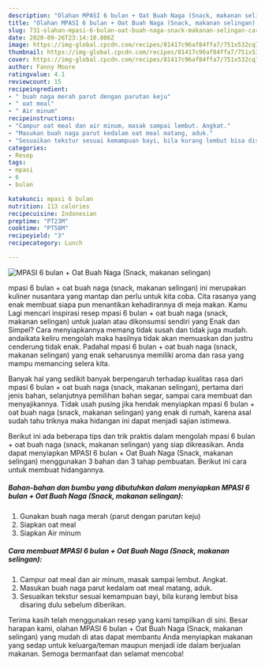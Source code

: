 ```yaml
---
description: "Olahan MPASI 6 bulan + Oat Buah Naga (Snack, makanan selingan) | Cara Buat MPASI 6 bulan + Oat Buah Naga (Snack, makanan selingan) Yang Enak Dan Mudah"
title: "Olahan MPASI 6 bulan + Oat Buah Naga (Snack, makanan selingan) | Cara Buat MPASI 6 bulan + Oat Buah Naga (Snack, makanan selingan) Yang Enak Dan Mudah"
slug: 731-olahan-mpasi-6-bulan-oat-buah-naga-snack-makanan-selingan-cara-buat-mpasi-6-bulan-oat-buah-naga-snack-makanan-selingan-yang-enak-dan-mudah
date: 2020-09-26T23:14:10.806Z
image: https://img-global.cpcdn.com/recipes/81417c96af84ffa7/751x532cq70/mpasi-6-bulan-oat-buah-naga-snack-makanan-selingan-foto-resep-utama.jpg
thumbnail: https://img-global.cpcdn.com/recipes/81417c96af84ffa7/751x532cq70/mpasi-6-bulan-oat-buah-naga-snack-makanan-selingan-foto-resep-utama.jpg
cover: https://img-global.cpcdn.com/recipes/81417c96af84ffa7/751x532cq70/mpasi-6-bulan-oat-buah-naga-snack-makanan-selingan-foto-resep-utama.jpg
author: Fanny Moore
ratingvalue: 4.1
reviewcount: 15
recipeingredient:
- " buah naga merah parut dengan parutan keju"
- " oat meal"
- " Air minum"
recipeinstructions:
- "Campur oat meal dan air minum, masak sampai lembut. Angkat."
- "Masukan buah naga parut kedalam oat meal matang, aduk."
- "Sesuaikan tekstur sesuai kemampuan bayi, bila kurang lembut bisa disaring dulu sebelum diberikan."
categories:
- Resep
tags:
- mpasi
- 6
- bulan

katakunci: mpasi 6 bulan 
nutrition: 113 calories
recipecuisine: Indonesian
preptime: "PT23M"
cooktime: "PT58M"
recipeyield: "3"
recipecategory: Lunch

---
```



![MPASI 6 bulan + Oat Buah Naga (Snack, makanan selingan)](https://img-global.cpcdn.com/recipes/81417c96af84ffa7/751x532cq70/mpasi-6-bulan-oat-buah-naga-snack-makanan-selingan-foto-resep-utama.jpg)


mpasi 6 bulan + oat buah naga (snack, makanan selingan) ini merupakan kuliner nusantara yang mantap dan perlu untuk kita coba. Cita rasanya yang enak membuat siapa pun menantikan kehadirannya di meja makan.
Kamu Lagi mencari inspirasi resep mpasi 6 bulan + oat buah naga (snack, makanan selingan) untuk jualan atau dikonsumsi sendiri yang Enak dan Simpel? Cara menyiapkannya memang tidak susah dan tidak juga mudah. andaikata keliru mengolah maka hasilnya tidak akan memuaskan dan justru cenderung tidak enak. Padahal mpasi 6 bulan + oat buah naga (snack, makanan selingan) yang enak seharusnya memiliki aroma dan rasa yang mampu memancing selera kita.

Banyak hal yang sedikit banyak berpengaruh terhadap kualitas rasa dari mpasi 6 bulan + oat buah naga (snack, makanan selingan), pertama dari jenis bahan, selanjutnya pemilihan bahan segar, sampai cara membuat dan menyajikannya. Tidak usah pusing jika hendak menyiapkan mpasi 6 bulan + oat buah naga (snack, makanan selingan) yang enak di rumah, karena asal sudah tahu triknya maka hidangan ini dapat menjadi sajian istimewa.




Berikut ini ada beberapa tips dan trik praktis dalam mengolah mpasi 6 bulan + oat buah naga (snack, makanan selingan) yang siap dikreasikan. Anda dapat menyiapkan MPASI 6 bulan + Oat Buah Naga (Snack, makanan selingan) menggunakan 3 bahan dan 3 tahap pembuatan. Berikut ini cara untuk membuat hidangannya.

<!--inarticleads1-->

##### Bahan-bahan dan bumbu yang dibutuhkan dalam menyiapkan MPASI 6 bulan + Oat Buah Naga (Snack, makanan selingan):

1. Gunakan  buah naga merah (parut dengan parutan keju)
1. Siapkan  oat meal
1. Siapkan  Air minum




<!--inarticleads2-->

##### Cara membuat MPASI 6 bulan + Oat Buah Naga (Snack, makanan selingan):

1. Campur oat meal dan air minum, masak sampai lembut. Angkat.
1. Masukan buah naga parut kedalam oat meal matang, aduk.
1. Sesuaikan tekstur sesuai kemampuan bayi, bila kurang lembut bisa disaring dulu sebelum diberikan.




Terima kasih telah menggunakan resep yang kami tampilkan di sini. Besar harapan kami, olahan MPASI 6 bulan + Oat Buah Naga (Snack, makanan selingan) yang mudah di atas dapat membantu Anda menyiapkan makanan yang sedap untuk keluarga/teman maupun menjadi ide dalam berjualan makanan. Semoga bermanfaat dan selamat mencoba!
